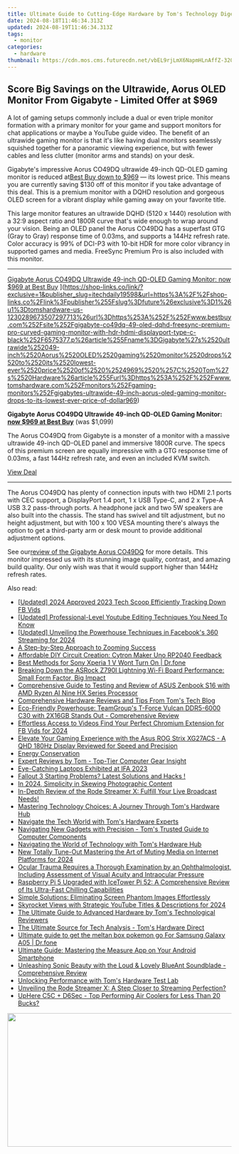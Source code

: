 ```yaml
---
title: Ultimate Guide to Cutting-Edge Hardware by Tom's Technology Digest
date: 2024-08-18T11:46:34.313Z
updated: 2024-08-19T11:46:34.313Z
tags:
  - monitor
categories:
  - hardware
thumbnail: https://cdn.mos.cms.futurecdn.net/vbEL9rjLmX6NapmHLnAffZ-320-80.jpg
---
```


## Score Big Savings on the Ultrawide, Aorus OLED Monitor From Gigabyte - Limited Offer at $969

A lot of gaming setups commonly include a dual or even triple monitor formation with a primary monitor for your game and support monitors for chat applications or maybe a YouTube guide video. The benefit of an ultrawide gaming monitor is that it's like having dual monitors seamlessly squished together for a panoramic viewing experience, but with fewer cables and less clutter (monitor arms and stands) on your desk.

 Gigabyte's impressive Aorus CO49DQ ultrawide 49-inch QD-OLED gaming monitor is reduced at[Best Buy down to $969](https://shop-links.co/link/?exclusive=1&publisher_slug=itechdaily19598&url=https%3A%2F%2Fshop-links.co%2Flink%3Fpublisher%255Fslug%3Dfuture%26exclusive%3D1%26u1%3Dtomshardware-us-7276830968368910292%26url%3Dhttps%253A%252F%252Fwww.bestbuy.com%252Fsite%252Fgigabyte-co49dq-49-oled-dqhd-freesync-premium-pro-curved-gaming-monitor-with-hdr-hdmi-displayport-type-c-black%252F6575377.p%26article%255Fname%3DGigabyte%27s%2520ultrawide%252049-inch%2520Aorus%2520OLED%2520gaming%2520monitor%2520drops%2520to%2520its%2520lowest-ever%2520price%2520of%2520%2524969%2520%257C%2520Tom%27s%2520Hardware%26article%255Furl%3Dhttps%253A%252F%252Fwww.tomshardware.com%252Fmonitors%252Fgaming-monitors%252Fgigabytes-ultrawide-49-inch-aorus-oled-gaming-monitor-drops-to-its-lowest-ever-price-of-dollar969) — its lowest price. This means you are currently saving $130 off of this monitor if you take advantage of this deal. This is a premium monitor with a DQHD resolution and gorgeous OLED screen for a vibrant display while gaming away on your favorite title.

 This large monitor features an ultrawide DQHD (5120 x 1440) resolution with a 32:9 aspect ratio and 1800R curve that's wide enough to wrap around your vision. Being an OLED panel the Aorus CO49DQ has a superfast GTG (Gray to Gray) response time of 0.03ms, and supports a 144Hz refresh rate. Color accuracy is 99% of DCI-P3 with 10-bit HDR for more color vibrancy in supported games and media. FreeSync Premium Pro is also included with this monitor.

---

[Gigabyte Aorus CO49DQ Ultrawide 49-inch QD-OLED Gaming Monitor: now $969 at Best Buy](https://cdn.mos.cms.futurecdn.net/fzhktNoFeH7L6imVcMRW2H-200-100.png "Gigabyte Aorus CO49DQ Ultrawide 49-inch QD-OLED Gaming Monitor: now $969 at Best Buy") ](https://shop-links.co/link/?exclusive=1&publisher_slug=itechdaily19598&url=https%3A%2F%2Fshop-links.co%2Flink%3Fpublisher%255Fslug%3Dfuture%26exclusive%3D1%26u1%3Dtomshardware-us-1230289673507297713%26url%3Dhttps%253A%252F%252Fwww.bestbuy.com%252Fsite%252Fgigabyte-co49dq-49-oled-dqhd-freesync-premium-pro-curved-gaming-monitor-with-hdr-hdmi-displayport-type-c-black%252F6575377.p%26article%255Fname%3DGigabyte%27s%2520ultrawide%252049-inch%2520Aorus%2520OLED%2520gaming%2520monitor%2520drops%2520to%2520its%2520lowest-ever%2520price%2520of%2520%2524969%2520%257C%2520Tom%27s%2520Hardware%26article%255Furl%3Dhttps%253A%252F%252Fwww.tomshardware.com%252Fmonitors%252Fgaming-monitors%252Fgigabytes-ultrawide-49-inch-aorus-oled-gaming-monitor-drops-to-its-lowest-ever-price-of-dollar969)

 **Gigabyte Aorus CO49DQ Ultrawide 49-inch QD-OLED Gaming Monitor:** [**now $969 at Best Buy**](https://shop-links.co/link/?exclusive=1&publisher_slug=itechdaily19598&url=https%3A%2F%2Fshop-links.co%2Flink%3Fpublisher%255Fslug%3Dfuture%26exclusive%3D1%26u1%3Dtomshardware-us-8427684413268981973%26url%3Dhttps%253A%252F%252Fwww.bestbuy.com%252Fsite%252Fgigabyte-co49dq-49-oled-dqhd-freesync-premium-pro-curved-gaming-monitor-with-hdr-hdmi-displayport-type-c-black%252F6575377.p%26article%255Fname%3DGigabyte%27s%2520ultrawide%252049-inch%2520Aorus%2520OLED%2520gaming%2520monitor%2520drops%2520to%2520its%2520lowest-ever%2520price%2520of%2520%2524969%2520%257C%2520Tom%27s%2520Hardware%26article%255Furl%3Dhttps%253A%252F%252Fwww.tomshardware.com%252Fmonitors%252Fgaming-monitors%252Fgigabytes-ultrawide-49-inch-aorus-oled-gaming-monitor-drops-to-its-lowest-ever-price-of-dollar969) (was $1,099)  
  
 The Aorus CO49DQ from Gigabyte is a monster of a monitor with a massive ultrawide 49-inch QD-OLED panel and immersive 1800R curve. The specs of this premium screen are equally impressive with a GTG response time of 0.03ms, a fast 144Hz refresh rate, and even an included KVM switch.

[View Deal](https://shop-links.co/link/?exclusive=1&publisher_slug=itechdaily19598&url=https%3A%2F%2Fshop-links.co%2Flink%3Fpublisher%255Fslug%3Dfuture%26exclusive%3D1%26u1%3Dtomshardware-us-1230289673507297713%26url%3Dhttps%253A%252F%252Fwww.bestbuy.com%252Fsite%252Fgigabyte-co49dq-49-oled-dqhd-freesync-premium-pro-curved-gaming-monitor-with-hdr-hdmi-displayport-type-c-black%252F6575377.p%26article%255Fname%3DGigabyte%27s%2520ultrawide%252049-inch%2520Aorus%2520OLED%2520gaming%2520monitor%2520drops%2520to%2520its%2520lowest-ever%2520price%2520of%2520%2524969%2520%257C%2520Tom%27s%2520Hardware%26article%255Furl%3Dhttps%253A%252F%252Fwww.tomshardware.com%252Fmonitors%252Fgaming-monitors%252Fgigabytes-ultrawide-49-inch-aorus-oled-gaming-monitor-drops-to-its-lowest-ever-price-of-dollar969)

---

 The Aorus CO49DQ has plenty of connection inputs with two HDMI 2.1 ports with CEC support, a DisplayPort 1.4 port, 1 x USB Type-C, and 2 x Type-A USB 3.2 pass-through ports. A headphone jack and two 5W speakers are also built into the chassis. The stand has swivel and tilt adjustment, but no height adjustment, but with 100 x 100 VESA mounting there's always the option to get a third-party arm or desk mount to provide additional adjustment options.

 See our[review of the Gigabyte Aorus CO49DQ](https://tools.techidaily.com) for more details. This monitor impressed us with its stunning image quality, contrast, and amazing build quality. Our only wish was that it would support higher than 144Hz refresh rates.

<ins class="adsbygoogle"
     style="display:block"
     data-ad-format="autorelaxed"
     data-ad-client="ca-pub-7571918770474297"
     data-ad-slot="1223367746"></ins>



<ins class="adsbygoogle"
     style="display:block"
     data-ad-client="ca-pub-7571918770474297"
     data-ad-slot="8358498916"
     data-ad-format="auto"
     data-full-width-responsive="true"></ins>

<span class="atpl-alsoreadstyle">Also read:</span>
<div><ul>
<li><a href="https://facebook-video-content.techidaily.com/updated-2024-approved-2023-tech-scoop-efficiently-tracking-down-fb-vids/"><u>[Updated] 2024 Approved  2023 Tech Scoop  Efficiently Tracking Down FB Vids</u></a></li>
<li><a href="https://facebook-record-videos.techidaily.com/updated-professional-level-youtube-editing-techniques-you-need-to-know/"><u>[Updated] Professional-Level Youtube Editing Techniques You Need To Know</u></a></li>
<li><a href="https://facebook-videos.techidaily.com/updated-unveiling-the-powerhouse-techniques-in-facebooks-360-streaming-for-2024/"><u>[Updated] Unveiling the Powerhouse Techniques in Facebook's 360 Streaming for 2024</u></a></li>
<li><a href="https://extra-lessons.techidaily.com/a-step-by-step-approach-to-zooming-success/"><u>A Step-by-Step Approach to Zooming Success</u></a></li>
<li><a href="https://hardware-reviews.techidaily.com/affordable-diy-circuit-creation-cytron-maker-uno-rp2040-feedback/"><u>Affordable DIY Circuit Creation: Cytron Maker Uno RP2040 Feedback</u></a></li>
<li><a href="https://howto.techidaily.com/best-methods-for-sony-xperia-1-v-wont-turn-on-drfone-by-drfone-fix-android-problems-fix-android-problems/"><u>Best Methods for Sony Xperia 1 V Wont Turn On | Dr.fone</u></a></li>
<li><a href="https://hardware-reviews.techidaily.com/breaking-down-the-asrock-z790i-lightning-wi-fi-board-performance-small-form-factor-big-impact/"><u>Breaking Down the ASRock Z790I Lightning Wi-Fi Board Performance: Small Form Factor, Big Impact</u></a></li>
<li><a href="https://hardware-reviews.techidaily.com/comprehensive-guide-to-testing-and-review-of-asus-zenbook-s16-with-amd-ryzen-ai-nine-hx-series-processor/"><u>Comprehensive Guide to Testing and Review of ASUS Zenbook S16 with AMD Ryzen AI Nine HX Series Processor</u></a></li>
<li><a href="https://hardware-reviews.techidaily.com/comprehensive-hardware-reviews-and-tips-from-toms-tech-blog/"><u>Comprehensive Hardware Reviews and Tips From Tom's Tech Blog</u></a></li>
<li><a href="https://hardware-reviews.techidaily.com/eco-friendly-powerhouse-teamgroups-t-force-vulcan-ddr5-6000-c30-with-2x16gb-stands-out-comprehensive-review/"><u>Eco-Friendly Powerhouse: TeamGroup's T-Force Vulcan DDR5-6000 C30 with 2X16GB Stands Out - Comprehensive Review</u></a></li>
<li><a href="https://facebook-video-recording.techidaily.com/effortless-access-to-videos-find-your-perfect-chromium-extension-for-fb-vids-for-2024/"><u>Effortless Access to Videos  Find Your Perfect Chromium Extension for FB Vids for 2024</u></a></li>
<li><a href="https://hardware-reviews.techidaily.com/elevate-your-gaming-experience-with-the-asus-rog-strix-xg27acs-a-qhd-180hz-display-reviewed-for-speed-and-precision/"><u>Elevate Your Gaming Experience with the Asus ROG Strix XG27ACS - A QHD 180Hz Display Reviewed for Speed and Precision</u></a></li>
<li><a href="https://hardware-reviews.techidaily.com/energy-conservation/"><u>Energy Conservation</u></a></li>
<li><a href="https://hardware-reviews.techidaily.com/expert-reviews-by-tom-top-tier-computer-gear-insight/"><u>Expert Reviews by Tom - Top-Tier Computer Gear Insight</u></a></li>
<li><a href="https://win11.techidaily.com/eye-catching-laptops-exhibited-at-ifa-2023/"><u>Eye-Catching Laptops Exhibited at IFA 2023</u></a></li>
<li><a href="https://win-answers.techidaily.com/fallout-3-starting-problems-latest-solutions-and-hacks/"><u>Fallout 3 Starting Problems? Latest Solutions and Hacks !</u></a></li>
<li><a href="https://extra-support.techidaily.com/in-2024-simplicity-in-skewing-photographic-content/"><u>In 2024, Simplicity in Skewing Photographic Content</u></a></li>
<li><a href="https://hardware-reviews.techidaily.com/1723341695305-in-depth-review-of-the-rode-streamer-x-fulfill-your-live-broadcast-needs/"><u>In-Depth Review of the Rode Streamer X: Fulfill Your Live Broadcast Needs!</u></a></li>
<li><a href="https://hardware-reviews.techidaily.com/mastering-technology-choices-a-journey-through-toms-hardware-hub/"><u>Mastering Technology Choices: A Journey Through Tom's Hardware Hub</u></a></li>
<li><a href="https://hardware-reviews.techidaily.com/navigate-the-tech-world-with-toms-hardware-experts/"><u>Navigate the Tech World with Tom's Hardware Experts</u></a></li>
<li><a href="https://hardware-reviews.techidaily.com/navigating-new-gadgets-with-precision-toms-trusted-guide-to-computer-components/"><u>Navigating New Gadgets with Precision - Tom's Trusted Guide to Computer Components</u></a></li>
<li><a href="https://hardware-reviews.techidaily.com/navigating-the-world-of-technology-with-toms-hardware-hub/"><u>Navigating the World of Technology with Tom's Hardware Hub</u></a></li>
<li><a href="https://audio-shaping.techidaily.com/new-totally-tune-out-mastering-the-art-of-muting-media-on-internet-platforms-for-2024/"><u>New Totally Tune-Out Mastering the Art of Muting Media on Internet Platforms for 2024</u></a></li>
<li><a href="https://hardware-reviews.techidaily.com/ocular-trauma-requires-a-thorough-examination-by-an-ophthalmologist-including-assessment-of-visual-acuity-and-intraocular-pressure/"><u>Ocular Trauma Requires a Thorough Examination by an Ophthalmologist, Including Assessment of Visual Acuity and Intraocular Pressure</u></a></li>
<li><a href="https://hardware-reviews.techidaily.com/raspberry-pi-5-upgraded-with-icetower-pi-52-a-comprehensive-review-of-its-ultra-fast-chilling-capabilities/"><u>Raspberry Pi 5 Upgraded with IceTower Pi 52: A Comprehensive Review of Its Ultra-Fast Chilling Capabilities</u></a></li>
<li><a href="https://tech-revival.techidaily.com/simple-solutions-eliminating-screen-phantom-images-effortlessly/"><u>Simple Solutions: Eliminating Screen Phantom Images Effortlessly</u></a></li>
<li><a href="https://facebook-video-footage.techidaily.com/skyrocket-views-with-strategic-youtube-titles-and-descriptions-for-2024/"><u>Skyrocket Views with Strategic YouTube Titles & Descriptions for 2024</u></a></li>
<li><a href="https://hardware-reviews.techidaily.com/the-ultimate-guide-to-advanced-hardware-by-toms-technological-reviewers/"><u>The Ultimate Guide to Advanced Hardware by Tom's Technological Reviewers</u></a></li>
<li><a href="https://hardware-reviews.techidaily.com/the-ultimate-source-for-tech-analysis-toms-hardware-direct/"><u>The Ultimate Source for Tech Analysis - Tom's Hardware Direct</u></a></li>
<li><a href="https://change-location.techidaily.com/ultimate-guide-to-get-the-meltan-box-pokemon-go-for-samsung-galaxy-a05-drfone-by-drfone-virtual-android/"><u>Ultimate guide to get the meltan box pokemon go For Samsung Galaxy A05 | Dr.fone</u></a></li>
<li><a href="https://techno-recovery.techidaily.com/ultimate-guide-mastering-the-measure-app-on-your-android-smartphone/"><u>Ultimate Guide: Mastering the Measure App on Your Android Smartphone</u></a></li>
<li><a href="https://hardware-reviews.techidaily.com/unleashing-sonic-beauty-with-the-loud-and-lovely-blueant-soundblade-comprehensive-review/"><u>Unleashing Sonic Beauty with the Loud & Lovely BlueAnt Soundblade - Comprehensive Review</u></a></li>
<li><a href="https://hardware-reviews.techidaily.com/unlocking-performance-with-toms-hardware-test-lab/"><u>Unlocking Performance with Tom's Hardware Test Lab</u></a></li>
<li><a href="https://hardware-reviews.techidaily.com/unveiling-the-rode-streamer-x-a-step-closer-to-streaming-perfection/"><u>Unveiling the Rode Streamer X: A Step Closer to Streaming Perfection?</u></a></li>
<li><a href="https://hardware-reviews.techidaily.com/uphere-c5c-plus-d6sec-top-performing-air-coolers-for-less-than-20-bucks/"><u>UpHere C5C + D6Sec - Top Performing Air Coolers for Less Than 20 Bucks?</u></a></li>
</ul></div>

<!-- affiliate ads begin -->
<a href="https://25home.pxf.io/c/5597632/2090698/16836" target="_top" id="2090698"><img src="//a.impactradius-go.com/display-ad/16836-2090698" border="0" alt="" width="720" height="300"/></a>
<!-- affiliate ads end -->